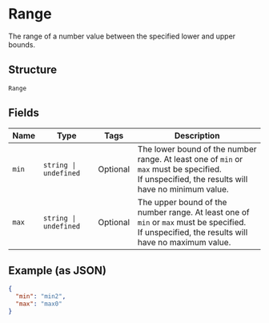 
# Range

The range of a number value between the specified lower and upper bounds.

## Structure

`Range`

## Fields

| Name | Type | Tags | Description |
|  --- | --- | --- | --- |
| `min` | `string \| undefined` | Optional | The lower bound of the number range. At least one of `min` or `max` must be specified.<br>If unspecified, the results will have no minimum value. |
| `max` | `string \| undefined` | Optional | The upper bound of the number range. At least one of `min` or `max` must be specified.<br>If unspecified, the results will have no maximum value. |

## Example (as JSON)

```json
{
  "min": "min2",
  "max": "max0"
}
```

